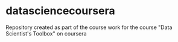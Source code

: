 datasciencecoursera
===================

Repository created as part of the course work for the course "Data Scientist's Toolbox" on coursera
